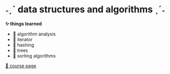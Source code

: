 # ˗ˏˋ data structures and algorithms ˎˊ˗

<p><b>✨ things learned</b><p>
 <ul>
   <li>🌸 algorithm analysis</li>
   <li>🌸 iterator</li>
   <li>🌸 hashing</li>
   <li>🌸 trees</li>
   <li>🌸 sorting algorithms</li>
 </ul>

<a href="http://www.cs.ubbcluj.ro/~marianzsu/DSA.html">📌 course page</a>
